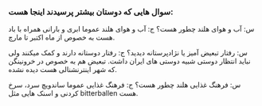 ### سوال هایی که دوستان بیشتر پرسیدند اینجا هست:

س: آب و هوای هلند چطور هست؟
ج: آب و هوای هلند عموما ابری و بارانی همراه با باد هست به خصوص از ماه اکتبر تا مارچ.

س: رفتار تبعیض آمیز یا نژادپرستانه دیدید؟
ج: رفتار دوستانه دارند و کمک میکنند ولی نباید انتظار دوستی شبیه دوستی های ایران داشت. تبعیض هم به خصوص در خرونینگن که شهر اینترنشنالی هست دیده نشده.

س: فرهنگ غذایی هلند چطور هست؟
ج: فرهنگ غذایی عموما ساندویچ سرد، سرخ کردنی و اسنک هایی مثل bitterballen هست.
